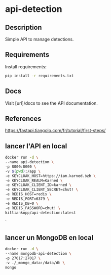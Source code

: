# api-detection

## Description
Simple API to manage detections.

## Requirements
Install requirements:
```bash
pip install -r requirements.txt
```

## Docs
Visit [url]/docs to see the API documentation.

## References
https://fastapi.tiangolo.com/fr/tutorial/first-steps/

## lancer l'API en local
```sh
docker run -d \
--name api-detection \
-p 8000:8000 \
-v $(pwd):/app \
-e KEYCLOAK_HOST=https://iam.karned.bzh \
-e KEYCLOAK_REALM=Karned \
-e KEYCLOAK_CLIENT_ID=karned \
-e KEYCLOAK_CLIENT_SECRET=chut! \
-e REDIS_HOST=redis \
-e REDIS_PORT=6379 \
-e REDIS_DB=0 \
-e REDIS_PASSWORD=chut! \
killiankopp/api-detection:latest
```
`
## lancer un MongoDB en local
```sh 
docker run -d \
--name mongodb-api-detection \
-p 27017:27017 \
-v ./_mongo_data:/data/db \
mongo
```